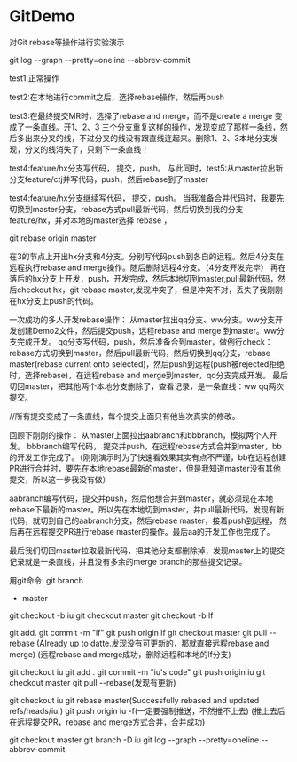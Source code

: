 # GitDemo
对Git rebase等操作进行实验演示



git log --graph --pretty=oneline --abbrev-commit
 

test1:正常操作

test2:在本地进行commit之后，选择rebase操作，然后再push

test3:在最终提交MR时，选择了rebase and merge，而不是create a merge   变成了一条直线。开1、2、3 三个分支重复这样的操作，发现变成了那样一条线，然后多出来分叉的线，不过分叉的线没有跟直线连起来。删除1、2、3本地分支发现，分叉的线消失了，只剩下一条直线！


test4:feature/hx分支写代码， 提交，push。     与此同时，test5:从master拉出新分支feature/ctj并写代码，push，然后rebase到了master

test4:feature/hx分支继续写代码， 提交，push。 当我准备合并代码时，我要先切换到master分支，rebase方式pull最新代码，然后切换到我的分支feature/hx，并对本地的master选择 rebase ，





git rebase origin master

在3的节点上开出hx分支和4分支。分别写代码push到各自的远程。然后4分支在远程执行rebase and merge操作。随后删除远程4分支。（4分支开发完毕）
再在落后的hx分支上开发，push，开发完成，然后本地切到master,pull最新代码，然后checkout hx，git rebase master,发现冲突了，但是冲突不对，丢失了我刚刚在hx分支上push的代码。



一次成功的多人开发rebase操作：
从master拉出qq分支、ww分支。ww分支开发创建Demo2文件，然后提交push，远程rebase and merge 到master。ww分支完成开发。
qq分支写代码，push，然后准备合到master，做例行check：rebase方式切换到master，然后pull最新代码，然后切换到qq分支，rebase master(rebase current onto selected)，然后push到远程(push被rejected拒绝时，选择rebase)，在远程rebase and merge到master，qq分支完成开发。
最后切回master，把其他两个本地分支删除了，查看记录，是一条直线：ww qq两次提交。






//所有提交变成了一条直线，每个提交上面只有他当次真实的修改。

回顾下刚刚的操作：
从master上面拉出aabranch和bbbranch，模拟两个人开发。
bbbranch编写代码， 提交并push，在远程rebase方式合并到master，bb的开发工作完成了。（刚刚演示时为了快速看效果其实有点不严谨，bb在远程创建PR进行合并时，要先在本地rebase最新的master，但是我知道master没有其他提交，所以这一步我没有做）

aabranch编写代码，提交并push，然后他想合并到master，就必须现在本地rebase下最新的master。所以先在本地切到master，并pull最新代码，发现有新代码，就切到自己的aabranch分支，然后rebase master，接着push到远程，
然后再在远程提交PR进行rebase master的操作。最后aa的开发工作也完成了。

最后我们切回master拉取最新代码，把其他分支都删除掉，发现master上的提交记录就是一条直线，并且没有多余的merge branch的那些提交记录。




用git命令:
git branch
* master

git checkout -b iu
git checkout master
git checkout -b lf

git add.
git commit -m "lf"
git push origin lf
git checkout master
git pull --rebase (Already up to datte.发现没有可更新的，那就直接远程rebase and merge)
(远程rebase and merge成功，删除远程和本地的lf分支)

git checkout iu
git add .
git commit -m "iu's code"
git push origin iu
git checkout master
git pull --rebase(发现有更新)

git checkout iu
git rebase master(Successfully rebased and updated refs/heads/iu.)
git push origin iu -f(一定要强制推送，不然推不上去)
(推上去后在远程提交PR，rebase and merge方式合并，合并成功)

git checkout master
git branch -D iu
git log --graph --pretty=oneline --abbrev-commit
